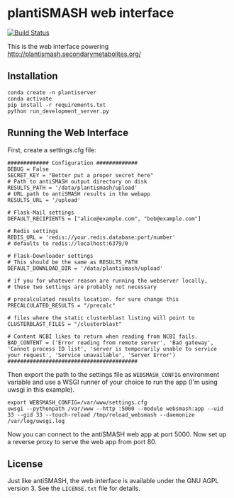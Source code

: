 plantiSMASH web interface
=========================

[![Build Status](http://github.drone.secondarymetabolites.org/api/badges/antismash/ps-web/status.svg)](http://github.drone.secondarymetabolites.org/antismash/ps-web)

This is the web interface powering http://plantismash.secondarymetabolites.org/

Installation
------------

```
conda create -n plantiserver 
conda activate
pip install -r requirements.txt
python run_development_server.py
```

Running the Web Interface
-------------------------

First, create a settings.cfg file:

```
############# Configuration #############
DEBUG = False
SECRET_KEY = "Better put a proper secret here"
# Path to antiSMASH output directory on disk
RESULTS_PATH = '/data/plantismash/upload'
# URL path to antiSMASH results in the webapp
RESULTS_URL = '/upload'

# Flask-Mail settings
DEFAULT_RECIPIENTS = ["alice@example.com", "bob@example.com"]

# Redis settings
REDIS_URL = 'redis://your.redis.database:port/number'
# defaults to redis://localhost:6379/0

# Flask-Downloader settings
# This should be the same as RESULTS_PATH
DEFAULT_DOWNLOAD_DIR = '/data/plantismash/upload'

# if you for whatever reason are running the webserver locally,
# these two settings are probably not necessary

# precalculated results location. for sure change this
PRECALCULATED_RESULTS = "/precalc"

# files where the static clusterblast listing will point to
CLUSTERBLAST_FILES = "/clusterblast"

# Content NCBI likes to return when reading from NCBI fails.
BAD_CONTENT = ('Error reading from remote server', 'Bad gateway', 'Cannot process ID list', 'server is temporarily unable to service your request', 'Service unavailable', 'Server Error')
#########################################
```

Then export the path to the settings file as `WEBSMASH_CONFIG` environment
variable and use a WSGI runner of your choice to run the app (I'm using uwsgi
in this example).

```
export WEBSMASH_CONFIG=/var/www/settings.cfg
uwsgi --pythonpath /var/www --http :5000 --module websmash:app --uid 33 --gid 33 --touch-reload /tmp/reload_websmash --daemonize /var/log/uwsgi.log
```

Now you can connect to the antiSMASH web app at port 5000. Now set up a reverse proxy to serve the web app from port 80.

License
-------

Just like antiSMASH, the web interface is available under the GNU AGPL version 3.
See the `LICENSE.txt` file for details.
